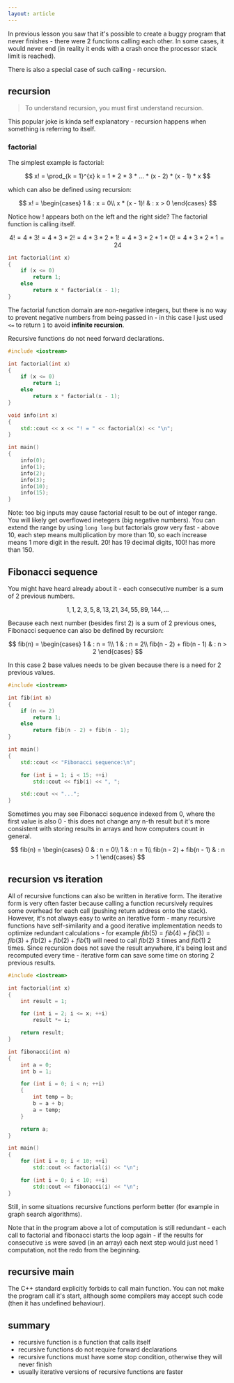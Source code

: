 ```yaml
---
layout: article
---
```


In previous lesson you saw that it's possible to create a buggy program that never finishes - there were 2 functions calling each other. In some cases, it would never end (in reality it ends with a crash once the processor stack limit is reached).

There is also a special case of such calling - recursion.

## recursion

> To understand recursion, you must first understand recursion.

This popular joke is kinda self explanatory - recursion happens when something is referring to itself.

### factorial

The simplest example is factorial:

$$
x! = \prod_{k = 1}^{x} k = 1 * 2 * 3 * ... * (x - 2) * (x - 1) * x
$$

which can also be defined using recursion:

$$
x! =
\begin{cases}
1 & : x = 0\\
x * (x - 1)! & : x > 0
\end{cases}
$$

Notice how $!$ appears both on the left and the right side? The factorial function is calling itself.

$$
4! = 4 * 3! = 4 * 3 * 2! = 4 * 3 * 2 * 1! = 4 * 3 * 2 * 1 * 0! = 4 * 3 * 2 * 1 = 24
$$

```c++
int factorial(int x)
{
    if (x <= 0)
        return 1;
    else
        return x * factorial(x - 1);
}
```

The factorial function domain are non-negative integers, but there is no way to prevent negative numbers from being passed in - in this case I just used `<=` to return `1` to avoid **infinite recursion**.

<div class="note info">
Recursive functions do not need forward declarations.
</div>

```c++
#include <iostream>

int factorial(int x)
{
    if (x <= 0)
        return 1;
    else
        return x * factorial(x - 1);
}

void info(int x)
{
    std::cout << x << "! = " << factorial(x) << "\n";
}

int main()
{
    info(0);
    info(1);
    info(2);
    info(3);
    info(10);
    info(15);
}
```

Note: too big inputs may cause factorial result to be out of integer range. You will likely get overflowed inetegers (big negative numbers). You can extend the range by using `long long` but factorials grow very fast - above 10, each step means multiplication by more than 10, so each increase means 1 more digit in the result. $20!$ has 19 decimal digits, $100!$ has more than 150.

## Fibonacci sequence

You might have heard already about it - each consecutive number is a sum of 2 previous numbers.

$$
1, 1, 2, 3, 5, 8, 13, 21, 34, 55, 89, 144, ... 
$$

Because each next number (besides first 2) is a sum of 2 previous ones, Fibonacci sequence can also be defined by recursion:

$$
fib(n) =
\begin{cases}
1 & : n = 1\\
1 & : n = 2\\
fib(n - 2) + fib(n - 1) & : n > 2
\end{cases}
$$

In this case 2 base values needs to be given because there is a need for 2 previous values.

```c++
#include <iostream>

int fib(int n)
{
    if (n <= 2)
        return 1;
    else
        return fib(n - 2) + fib(n - 1);
}

int main()
{
    std::cout << "Fibonacci sequence:\n";

    for (int i = 1; i < 15; ++i)
        std::cout << fib(i) << ", ";

    std::cout << "...";
}
```

Sometimes you may see Fibonacci sequence indexed from 0, where the first value is also 0 - this does not change any n-th result but it's more consistent with storing results in arrays and how computers count in general.

$$
fib(n) =
\begin{cases}
0 & : n = 0\\
1 & : n = 1\\
fib(n - 2) + fib(n - 1) & : n > 1
\end{cases}
$$

## recursion vs iteration

All of recursive functions can also be written in iterative form. The iterative form is very often faster because calling a function recursively requires some overhead for each call (pushing return address onto the stack). However, it's not always easy to write an iterative form - many recursive functions have self-similarity and a good iterative implementation needs to optimize redundant calculations - for example $fib(5) = fib(4) + fib(3) = fib(3) + fib(2) + fib(2) + fib(1)$ will need to call $fib(2)$ 3 times and $fib(1)$ 2 times. Since recursion does not save the result anywhere, it's being lost and recomputed every time - iterative form can save some time on storing 2 previous results.

```c++
#include <iostream>

int factorial(int x)
{
    int result = 1;

    for (int i = 2; i <= x; ++i)
        result *= i;

    return result;
}

int fibonacci(int n)
{
    int a = 0;
    int b = 1;

    for (int i = 0; i < n; ++i)
    {
        int temp = b;
        b = a + b;
        a = temp;
    }

    return a;
}

int main()
{
    for (int i = 0; i < 10; ++i)
        std::cout << factorial(i) << "\n";

    for (int i = 0; i < 10; ++i)
        std::cout << fibonacci(i) << "\n";
}
```

Still, in some situations recursive functions perform better (for example in graph search algorithms).

Note that in the program above a lot of computation is still redundant - each call to factorial and fibonacci starts the loop again - if the results for consecutive `i`s were saved (in an array) each next step would just need 1 computation, not the redo from the beginning.

## recursive main

The C++ standard explicitly forbids to call main function. You can not make the program call it's start, although some compilers may accept such code (then it has undefined behaviour).

## summary

- recursive function is a function that calls itself
- recursive functions do not require forward declarations
- recursive functions must have some stop condition, otherwise they will never finish
- usually iterative versions of recursive functions are faster
